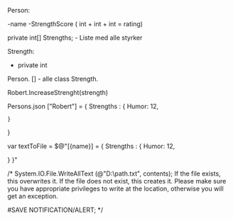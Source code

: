 Person:

-name
-StrengthScore ( int + int + int = rating)

private int[] Strengths; - Liste med alle styrker


Strength:
- private int







Person. []  - alle class Strength.



Robert.IncreaseStrenght(strength)


Persons.json
["Robert"] = {
    Strengths : {
        Humor: 12,

    }
}


var textToFile = $@"[{name}] = {
    Strengths : {
        Humor: 12,

}
}"

/*
System.IO.File.WriteAllText (@"D:\path.txt", contents);
If the file exists, this overwrites it.
If the file does not exist, this creates it.
Please make sure you have appropriate privileges to write at the location,
otherwise you will get an exception.

#SAVE NOTIFICATION/ALERT;
*/